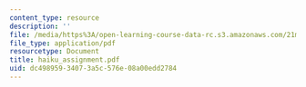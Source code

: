 ```yaml
---
content_type: resource
description: ''
file: /media/https%3A/open-learning-course-data-rc.s3.amazonaws.com/21m-734-lighting-design-for-the-theatre-fall-2003/dc49895934073a5c576e08a00edd2784_haiku_assignment.pdf
file_type: application/pdf
resourcetype: Document
title: haiku_assignment.pdf
uid: dc498959-3407-3a5c-576e-08a00edd2784
---
```

